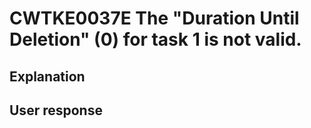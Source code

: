 # CWTKE0037E The "Duration Until Deletion" (0) for task 1 is not valid.

## Explanation

## User response